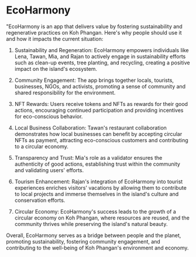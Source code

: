 # EcoHarmony

"EcoHarmony is an app that delivers value by fostering sustainability and regenerative practices on Koh Phangan. Here's why people should use it and how it impacts the current situation:

1. Sustainability and Regeneration: EcoHarmony empowers individuals like Lena, Tawan, Mia, and Rajan to actively engage in sustainability efforts such as clean-up events, tree planting, and recycling, creating a positive impact on the island's ecosystem.

2. Community Engagement: The app brings together locals, tourists, businesses, NGOs, and activists, promoting a sense of community and shared responsibility for the environment.

3. NFT Rewards: Users receive tokens and NFTs as rewards for their good actions, encouraging continued participation and providing incentives for eco-conscious behavior.

4. Local Business Collaboration: Tawan's restaurant collaboration demonstrates how local businesses can benefit by accepting circular NFTs as payment, attracting eco-conscious customers and contributing to a circular economy.

5. Transparency and Trust: Mia's role as a validator ensures the authenticity of good actions, establishing trust within the community and validating users' efforts.

6. Tourism Enhancement: Rajan's integration of EcoHarmony into tourist experiences enriches visitors' vacations by allowing them to contribute to local projects and immerse themselves in the island's culture and conservation efforts.

7. Circular Economy: EcoHarmony's success leads to the growth of a circular economy on Koh Phangan, where resources are reused, and the community thrives while preserving the island's natural beauty.

Overall, EcoHarmony serves as a bridge between people and the planet, promoting sustainability, fostering community engagement, and contributing to the well-being of Koh Phangan's environment and economy.
